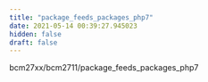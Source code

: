 ```yaml
---
title: "package_feeds_packages_php7"
date: 2021-05-14 00:39:27.945023
hidden: false
draft: false
---
```


bcm27xx/bcm2711/package_feeds_packages_php7

